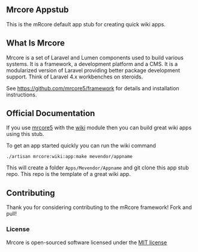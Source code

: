## Mrcore Appstub

This is the mRcore default app stub for creating quick wiki apps.

## What Is Mrcore

Mrcore is a set of Laravel and Lumen components used to build various systems.
It is a framework, a development platform and a CMS.  It is a modularized version of Laravel
providing better package development support.  Think of Laravel 4.x workbenches on steroids.

See https://github.com/mrcore5/framework for details and installation instructions.

## Official Documentation

If you use [mrcore5](https://github.com/mrcore5/framework) with the
[wiki](https://github.com/mrcore5/wiki) module then you can build great wiki apps using this stub.

To get an app started quickly you can run the wiki command

	./artisan mrcore:wiki:app:make mevendor/appname

This will create a folder `Apps/Mevendor/Appname` and git clone this app stub repo.  This repo
is the template of a great wiki app.

## Contributing

Thank you for considering contributing to the mRcore framework!  Fork and pull!

### License

Mrcore is open-sourced software licensed under the [MIT license](http://mreschke.com/license/mit)
